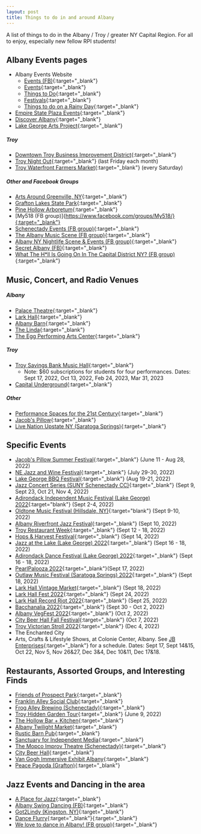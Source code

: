 ```yaml
---
layout: post
title: Things to do in and around Albany
---
```


A list of things to do in the Albany / Troy / greater NY Capital Region. For all to enjoy, especially new fellow RPI students!


## Albany Events pages
* Albany Events Website
    * [Events (FB)](https://www.facebook.com/albanyNYevents/){:target="_blank"}
    * [Events](https://www.albany.com/events/){:target="_blank"}
    * [Things to Do](https://www.albany.com/things-to-do/){:target="_blank"}
    * [Festivals](https://www.albany.com/events/festivals/){:target="_blank"}
    * [Things to do on a Rainy Day](https://www.albany.org/blog/post/things-to-do-on-a-rainy-day-in-albany-county/){:target="_blank"}
* [Empire State Plaza Events](https://www.facebook.com/EmpireStatePlaza){:target="_blank"}
* [Discover Albany](https://www.facebook.com/albanycvb/){:target="_blank"}
* [Lake George Arts Project](https://www.facebook.com/lakegeorgeartsproject/){:target="_blank"}

##### Troy
* [Downtown Troy Business Improvement District](https://www.facebook.com/DowntownTroyBID/){:target="_blank"}
* [Troy Night Out](https://www.facebook.com/troynightout/){:target="_blank"} (last Friday each month)
* [Troy Waterfront Farmers Market](https://www.facebook.com/TroyWaterfrontFarmersMarket/){:target="_blank"} (every Saturday)

##### Other and Facebook Groups
* [Arts Around Greenville, NY](https://www.facebook.com/ArtsAroundGreenville/){:target="_blank"}
* [Grafton Lakes State Park](https://www.facebook.com/GraftonLakesStatePark){:target="_blank"}
* [Pine Hollow Arboretum](https://www.facebook.com/PineHollowArboretum){:target="_blank"}
* [My518 (FB group)]{https://www.facebook.com/groups/My518/}{:target="_blank"}
* [Schenectady Events (FB group)](https://www.facebook.com/groups/569839263106695){:target="_blank"}
* [The Albany Music Scene (FB group)](https://www.facebook.com/groups/396412407173043){:target="_blank"}
* [Albany NY Nightlife Scene & Events (FB group)](https://www.facebook.com/groups/308913437282120){:target="_blank"}
* [Secret Albany (FB)](https://www.facebook.com/Albany.SMN/){:target="_blank"}
* [What The H*ll Is Going On In The Capital District NY? (FB group)](https://www.facebook.com/groups/130201123812972/){:target="_blank"}

## Music, Concert, and Radio Venues

##### Albany
* [Palace Theatre](https://www.facebook.com/PalaceAlbany/){:target="_blank"}
* [Lark Hall](https://www.facebook.com/LarkHallAlbany){:target="_blank"}
* [Albany Barn](https://www.facebook.com/AlbanyBarn/){:target="_blank"}
* [The Linda](https://www.facebook.com/thelindawamc/){:target="_blank"}
* [The Egg Performing Arts Center](https://www.facebook.com/TheEggPAC/){:target="_blank"}

##### Troy
* [Troy Savings Bank Music Hall](https://www.troymusichall.org/){:target="_blank"} 
    * Note: $60 subscriptions for students for four performances. Dates: Sept 17, 2022, Oct 13, 2022, Feb 24, 2023, Mar 31, 2023
* [Capital Underground](https://www.facebook.com/capitalundergroundradio){:target="_blank"}

##### Other
* [Performance Spaces for the 21st Century](https://ps21chatham.org/){:target="_blank"}
* [Jacob's Pillow](https://www.jacobspillow.org/calendar/){:target="_blank"}
* [Live Nation Upstate NY (Saratoga Springs)](https://www.facebook.com/livenationUpstateNY/){:target="_blank"}



## Specific Events
* [Jacob's Pillow Summer Festival](https://www.jacobspillow.org/festival/){:target="_blank"} (June 11 - Aug 28, 2022)
* [NE Jazz and Wine Festival](http://www.nejazzwinefest.org/){:target="_blank"} (July 29-30, 2022)
* [Lake George BBQ Festival](https://lakegeorgebbq.com/){:target="_blank"} (Aug 19-21, 2022)
* [Jazz Concert Series (SUNY Schenectady CC)](https://aplaceforjazz.org/){:target="_blank"} (Sept 9, Sept 23, Oct 21, Nov 4, 2022)
* [Adirondack Independent Music Festival (Lake George) 2022](https://adkmusicfest.com/){:target="blank"} (Sept 2-4, 2022)
* [Oldtone Music Festival (Hillsdale, NY)](https://www.oldtonemusicfestival.com/){:target="blank"} (Sept 9-10, 2022)
* [Albany Riverfront Jazz Festival](https://www.facebook.com/albanyNYevents/photos/a.3059515797452597/7793036807433782){:target="_blank"} (Sept 10, 2022)
* [Troy Restaurant Week](https://www.downtowntroy.org/restaurantweek){:target="_blank"} (Sept 12 - 18, 2022)
* [Hops & Harvest Festival](https://www.facebook.com/events/1167576940641775){:target="_blank"} (Sept 14, 2022)
* [Jazz at the Lake (Lake George) 2022](https://www.facebook.com/events/717114149623452/){:target="_blank"} (Sept 16 - 18, 2022)
* [Adirondack Dance Festival (Lake George) 2022](https://www.danceflurry.org/adirondack-dance-weekend/){:target="_blank"} (Sept 16 - 18, 2022)
* [PearlPalooza 2022](https://www.facebook.com/events/747655756452067){:target="_blank"}(Sept 17, 2022)
* [Outlaw Music Festival (Saratoga Springs) 2022](https://blackbirdpresents.com/concert/outlaw-music-festival-tour-2022/){:target="_blank"} (Sept 18, 2022)
* [Lark Hall Vintage Market](https://www.facebook.com/events/451745746521895/){:target="_blank"} (Sept 18, 2022)
* [Lark Hall Fest 2022](https://www.eventbrite.com/e/lark-hall-fest-tickets-403730969197){:target="_blank"} (Sept 24, 2022)
* [Lark Hall Record Riot 2022](https://www.recordriots.com/lark-hall-albany-ny/){:target="_blank"} (Sept 25, 2022)
* [Bacchanalia 2022](https://www.facebook.com/events/301909602115680){:target="_blank"} (Sept 30 - Oct 2, 2022)
* [Albany VegFest 2022](https://www.facebook.com/events/511982377363941/){:target="_blank"} (Oct 2, 2022)
* [City Beer Hall Fall Festival](http://thecitybeerhall.com/events/){:target="_blank"} (Oct 7, 2022)
* [Troy Victorian Stroll 2022](http://www.enchantedtroy.com/){:target="_blank"} (Dec 4, 2022)
* The Enchanted City
* Arts, Crafts & Lifestyle Shows, at Colonie Center, Albany. See [JB Enterprises](http://www.jb-enterprises.org/products.html){:target="_blank"} for a schedule. Dates: Sept 17, Sept 14&15, Oct 22, Nov 5, Nov 26&27, Dec 3&4, Dec 10&11, Dec 17&18.


## Restaurants, Assorted Groups, and Interesting Finds
* [Friends of Prospect Park](https://www.facebook.com/FriendsofProspectParkTroy/){:target="_blank"}
* [Franklin Alley Social Club](https://www.facebook.com/franklinalleysocialclub/){:target="_blank"}
* [Frog Alley Brewing (Schenectady)](https://www.facebook.com/FrogAlleyBrewing/){:target="_blank"}
* [Troy Hidden Garden Tour](https://www.facebook.com/HiddenGardensTroy/){:target="_blank"} (June 9, 2022)
* [The Hollow Bar + Kitchen](https://www.facebook.com/thehollowalbany/){:target="_blank"}
* [Albany Twilight Market](https://www.facebook.com/albanytwilightmarket){:target="_blank"}
* [Rustic Barn Pub](https://www.facebook.com/rusticbarnpub/){:target="_blank"}
* [Sanctuary for Independent Media](https://www.mediasanctuary.org/){:target="_blank"}
* [The Mopco Improv Theatre (Schenectady)](https://www.facebook.com/mopco/){:target="_blank"}
* [City Beer Hall](http://thecitybeerhall.com/){:target="_blank"}
* [Van Gogh Immersive Exhibit Albany](https://vangoghexpo.com/albany/){:target="_blank"}
* [Peace Pagoda (Grafton)](https://www.graftonpeacepagoda.org/){:target="_blank"}



## Jazz Events and Dancing in the area
* [A Place for Jazz](https://aplaceforjazz.org/the-jazz-calendar/){:target="_blank"}
* [Albany Swing Dancing (FB)](https://www.facebook.com/groups/24246493037){:target="_blank"}
* [Got2Lindy (Kingston, NY)](www.got2lindy.com){:target="_blank"}
* [Dance Flurry](https://www.danceflurry.org/events/list/){:target="_blank"}{:target="_blank"}
* [We love to dance in Albany! (FB group)](https://www.facebook.com/groups/2222289420/){:target="_blank"}




